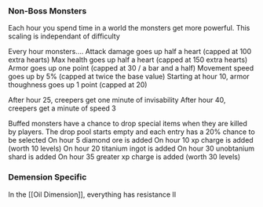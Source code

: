 ### Non-Boss Monsters

Each hour you spend time in a world the monsters get more powerful. This scaling is independant of difficulty

Every hour monsters.... 
Attack damage goes up half a heart (capped at 100 extra hearts)
Max health goes up half a heart (capped at 150 extra hearts)
Armor goes up one point (capped at 30 / a bar and a half)
Movement speed goes up by 5% (capped at twice the base value)
Starting at hour 10, armor thoughness goes up 1 point (capped at 20)

After hour 25, creepers get one minute of invisability
After hour 40, creepers get a minute of speed 3

Buffed monsters have a chance to drop special items when they are killed by players. The drop pool starts empty and each entry has a 20% chance to be selected
On hour 5 diamond ore is added
On hour 10 xp charge is added (worth 10 levels)
On hour 20 titanium ingot is added
On hour 30 unobtanium shard is added 
On hour 35 greater xp charge is added (worth 30 levels)

### Demension Specific 
In the [[Oil Dimension]], everything has resistance II